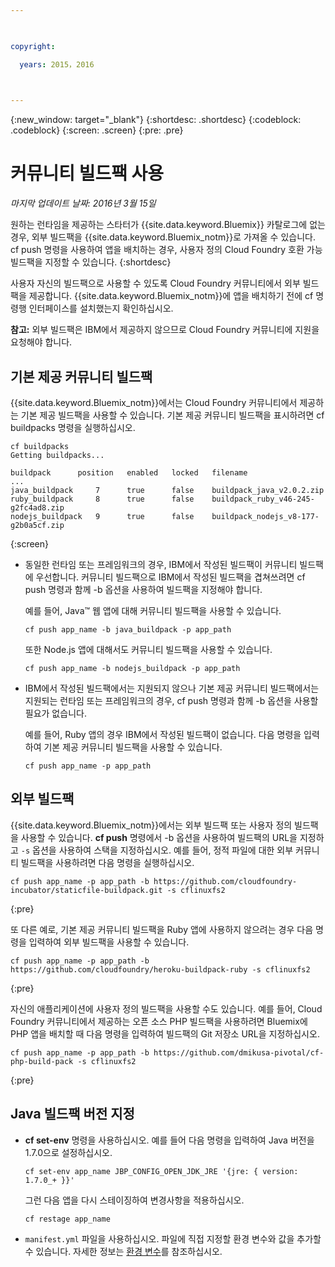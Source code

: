 ```yaml
---

 

copyright:

  years: 2015，2016

 

---
```


{:new_window: target="_blank"}
{:shortdesc: .shortdesc}
{:codeblock: .codeblock}
{:screen: .screen}
{:pre: .pre}

# 커뮤니티 빌드팩 사용
*마지막 업데이트 날짜: 2016년 3월 15일*

원하는 런타임을 제공하는 스타터가 {{site.data.keyword.Bluemix}} 카탈로그에 없는 경우, 외부 빌드팩을
{{site.data.keyword.Bluemix_notm}}로 가져올 수 있습니다. cf push 명령을 사용하여 앱을 배치하는 경우, 사용자 정의 Cloud Foundry 호환 가능 빌드팩을 지정할 수 있습니다.
{:shortdesc}

사용자 자신의 빌드팩으로 사용할 수 있도록 Cloud Foundry 커뮤니티에서 외부 빌드팩을 제공합니다. {{site.data.keyword.Bluemix_notm}}에
앱을 배치하기 전에 cf 명령행 인터페이스를 설치했는지 확인하십시오.

**참고:** 외부 빌드팩은 IBM에서 제공하지 않으므로 Cloud Foundry 커뮤니티에 지원을 요청해야 합니다.

## 기본 제공 커뮤니티 빌드팩

{{site.data.keyword.Bluemix_notm}}에서는
Cloud Foundry 커뮤니티에서 제공하는 기본 제공 빌드팩을 사용할 수 있습니다. 기본 제공 커뮤니티 빌드팩을 표시하려면 cf buildpacks 명령을 실행하십시오.

```
cf buildpacks
Getting buildpacks...

buildpack      position   enabled   locked   filename
...
java_buildpack     7      true      false    buildpack_java_v2.0.2.zip
ruby_buildpack     8      true      false    buildpack_ruby_v46-245-g2fc4ad8.zip
nodejs_buildpack   9      true      false    buildpack_nodejs_v8-177-g2b0a5cf.zip
```
{:screen}

<ul>

<li>
동일한 런타임 또는 프레임워크의 경우, IBM에서 작성된 빌드팩이 커뮤니티 빌드팩에
우선합니다. 커뮤니티 빌드팩으로 IBM에서 작성된 빌드팩을 겹쳐쓰려면 cf push 명령과 함께 -b 옵션을 사용하여 빌드팩을 지정해야 합니다.
<p>예를 들어, Java™ 웹 앱에 대해 커뮤니티 빌드팩을 사용할 수 있습니다.</p>
<pre class="pre"><code>cf push app_name -b java_buildpack -p app_path</code></pre>
<p>또한 Node.js 앱에 대해서도 커뮤니티 빌드팩을 사용할 수 있습니다.</p>
<pre class="pre"><code>cf push app_name -b nodejs_buildpack -p app_path</code></pre>
</li>

<li>
<p>IBM에서 작성된 빌드팩에서는 지원되지 않으나 기본 제공 커뮤니티 빌드팩에서는 지원되는 런타임 또는 프레임워크의 경우,
cf push 명령과 함께 -b 옵션을 사용할 필요가 없습니다.</p><p>예를 들어, Ruby 앱의 경우 IBM에서 작성된 빌드팩이
없습니다. 다음 명령을 입력하여 기본 제공 커뮤니티 빌드팩을 사용할 수 있습니다.</p>
<pre class="pre"><code>cf push app_name -p app_path</code></pre>
</li>
</ul>

## 외부 빌드팩

{{site.data.keyword.Bluemix_notm}}에서는 외부 빌드팩
또는 사용자 정의 빌드팩을 사용할 수 있습니다. **cf push** 명령에서 -b 옵션을 사용하여 빌드팩의 URL을 지정하고
```-s``` 옵션을 사용하여 스택을 지정하십시오. 예를 들어, 정적 파일에 대한 외부 커뮤니티 빌드팩을 사용하려면 다음 명령을 실행하십시오.

```
cf push app_name -p app_path -b https://github.com/cloudfoundry-incubator/staticfile-buildpack.git -s cflinuxfs2
```
{:pre}

또 다른 예로, 기본 제공 커뮤니티 빌드팩을 Ruby 앱에 사용하지 않으려는 경우
다음 명령을 입력하여 외부 빌드팩을 사용할 수 있습니다.

```
cf push app_name -p app_path -b https://github.com/cloudfoundry/heroku-buildpack-ruby -s cflinuxfs2
```
{:pre}

자신의 애플리케이션에 사용자 정의 빌드팩을 사용할 수도 있습니다. 예를 들어, Cloud Foundry 커뮤니티에서 제공하는 오픈 소스 PHP 빌드팩을 사용하려면 Bluemix에 PHP 앱을 배치할 때 다음 명령을 입력하여 빌드팩의 Git 저장소 URL을 지정하십시오.

```
cf push app_name -p app_path -b https://github.com/dmikusa-pivotal/cf-php-build-pack -s cflinuxfs2
```
{:pre}

## Java 빌드팩 버전 지정

<ul>
<li>
<strong>cf set-env</strong> 명령을 사용하십시오. 예를 들어 다음 명령을 입력하여 Java 버전을 1.7.0으로 설정하십시오.
<pre class="pre"><code>cf set-env app_name JBP_CONFIG_OPEN_JDK_JRE '{jre: { version: 1.7.0_+ }}'</code></pre>
<p>그런 다음
앱을 다시 스테이징하여 변경사항을 적용하십시오.</p>
<pre class="pre"><code>cf restage app_name</code></pre>
</li>
<li>
<code>manifest.yml</code> 파일을 사용하십시오. 파일에 직접 지정할
환경 변수와 값을 추가할 수 있습니다. 자세한 정보는
<a href="https://docs.cloudfoundry.org/devguide/deploy-apps/manifest.html#env-block">환경 변수</a>를
참조하십시오.</li></ul>
  

